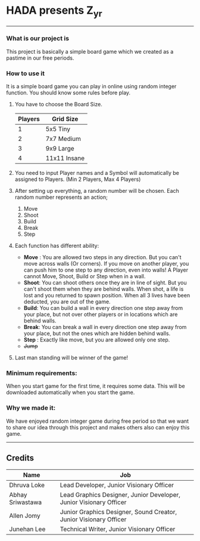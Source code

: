# HADA presents Z<sub>yr</sub>
___
### What is our project is
This project is basically a simple board game which we created as a pastime in our free periods.

### How to use it
  It is a simple board game you can play in online using random integer function. You should know some rules before play.

 1. You have to choose the Board Size.

    |Players|Grid Size|
    |---|---|
    |1|5x5 Tiny|
    |2|7x7 Medium|
    |3|9x9 Large|
    |4|11x11 Insane|

 2. You need to input Player names and a Symbol will automatically be assigned to Players. (Min 2 Players, Max 4 Players)

 3. After setting up everything, a random number will be chosen. Each random number represents an action;
  	1. Move
  	2. Shoot
  	3. Build
  	4. Break
  	5. Step

 4. Each function has different ability:

 	- **Move** : You are allowed two steps in any direction. But you can't move across walls (Or corners). If you move on another player, you can push him to one step to any direction, even into walls! A Player cannot Move, Shoot, Build or Step when in a wall.
 	- **Shoot**: You can shoot others once they are in line of sight. But you can't shoot them when they are behind walls. When shot, a life is lost and you returned to spawn position. When all 3 lives have been deducted, you are out of the game.
 	- **Build**: You can build a wall in every direction one step away from your place, but not over other players or in locations which are behind walls.
 	- **Break**: You can break a wall in every direction one step away from your place, but not the ones which are hidden behind walls.
 	- **Step** : Exactly like move, but you are allowed only one step.
 	- ~~Jump~~

 5. Last man standing will be winner of the game!

### Minimum requirements:
 When you start game for the first time, it requires some data. This will be downloaded automatically when you start the game.

### Why we made it:

  We have enjoyed random integer game during free period so that we want to share our idea through this project and makes others also can enjoy this game.

___

## Credits
|Name|Job|
|---|---|
|Dhruva Loke|Lead Developer, Junior Visionary Officer|
|Abhay Sriwastawa|Lead Graphics Designer, Junior Developer, Junior Visionary Officer|
|Allen Jomy|Junior Graphics Designer, Sound Creator, Junior Visionary Officer|
|Junehan Lee|Technical Writer, Junior Visionary Officer|
